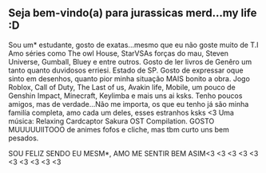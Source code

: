 ## Seja bem-vindo(a) para jurassicas merd...my life :D

Sou um* estudante, gosto de exatas...mesmo que eu não goste muito de T.I
Amo séries como The owl House, StarVSAs forças do mau, Steven Universe, Gumball, Bluey e entre outros. Gosto de ler livros de Genêro um tanto quanto duvidosos erriesi.
Estado de SP.
Gosto de expressar oque sinto em desenhos, quanto pior minha situação MAIS bonito a obra.
Jogo Roblox, Call of Duty, The Last of us, Avakin life, Mobile, um pouco de Genshin Impact, Minecraft, Keylimba e mais uns ai ksks.
Tenho poucos amigos, mas de verdade...Não me importa, os que eu tenho já são minha familía completa, amo cada um deles, esses estranhos ksks <3
Uma música: Relaxing Cardcaptor Sakura OST Compilation.
GOSTO MUUUUUIITOOO de animes fofos e cliche, mas tbm curto uns bem pesados. 

SOU FELIZ SENDO EU MESM*, AMO ME SENTIR BEM ASIM<3
<3
<3
<3
<3
<3
<3
<3
<3
<3
